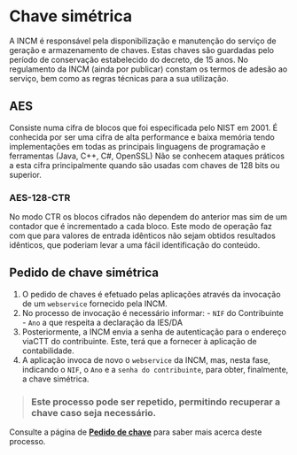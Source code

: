 # Chave simétrica

A INCM é responsável pela disponibilização e manutenção do serviço de geração e armazenamento de chaves. Estas chaves são guardadas pelo período de conservação estabelecido do decreto, de 15 anos. No regulamento da INCM \(ainda por publicar\) constam os termos de adesão ao serviço, bem como as regras técnicas para a sua utilização.

## AES

Consiste numa cifra de blocos que foi especificada pelo NIST em 2001. É conhecida por ser uma cifra de alta performance e baixa memória tendo implementações em todas as principais linguagens de programação e ferramentas \(Java, C++, C\#, OpenSSL\) Não se conhecem ataques práticos a esta cifra principalmente quando são usadas com chaves de 128 bits ou superior.

### AES-128-CTR

No modo CTR os blocos cifrados não dependem do anterior mas sim de um contador que é incrementado a cada bloco. Este modo de operação faz com que para valores de entrada idênticos não sejam obtidos resultados idênticos, que poderiam levar a uma fácil identificação do conteúdo.

## Pedido de chave simétrica

1. O pedido de chaves é efetuado pelas aplicações através da invocação de um `webservice` fornecido pela INCM.
2. No processo de invocação é necessário informar: - `NIF` do Contribuinte - `Ano` a que respeita a declaração da IES/DA
3. Posteriormente, a INCM envia a senha de autenticação para o endereço viaCTT do contribuinte. Este, terá que a fornecer à aplicação de contabilidade.
4. A aplicação invoca de novo o `webservice` da INCM, mas, nesta fase, indicando o `NIF`, o `Ano` e a `senha do contribuinte`, para  obter, finalmente, a chave simétrica.

> ### Este processo pode ser repetido, permitindo recuperar a chave caso seja necessário.

Consulte a página de [**Pedido de chave**](pedido-de-chave.md) para saber mais acerca deste processo.

